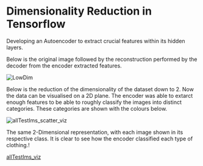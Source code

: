 # Dimensionality Reduction in Tensorflow
 
Developing an Autoencoder to extract crucial features within its hidden layers.


Below is the original image followed by the reconstruction performed by the decoder from the encoder extracted features.

![LowDim](https://user-images.githubusercontent.com/103215628/202778348-0a1f7e72-9d77-475f-8f92-58ac50834450.png)





Below is the reduction of the dimensionality of the dataset down to 2. Now the data can be visualised on a 2D plane. The encoder was able to extarct enough features to be able to roughly classify the images into distinct categories. These categories are shown with the colours below. 

![allTestIms_scatter_viz](https://user-images.githubusercontent.com/103215628/202778355-36b4a5ae-ac69-46a6-9a49-050d7b842e0c.png)


The same 2-Dimensional representation, with each image shown in its respective class. It is clear to see how the encoder classified each type of clothing.!

[allTestIms_viz](https://user-images.githubusercontent.com/103215628/202778363-f951bb6c-84d1-4f18-89bd-e06b8caad484.png)
